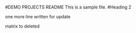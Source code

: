 #DEMO PROJECTS README
This is a sample file.
#Heading 2

one more line written for update

matrix to deleted
